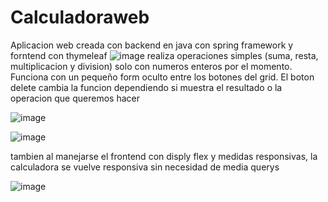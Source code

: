 # Calculadoraweb
Aplicacion web creada con backend en java con spring framework y forntend con thymeleaf
![image](https://user-images.githubusercontent.com/80925718/188190207-2412eee4-e7d4-481c-89c1-5e42039269ac.png)
realiza operaciones simples (suma, resta, multiplicacion y division) solo con numeros enteros por el momento. Funciona con un pequeño form oculto entre los botones del grid. El boton delete cambia la funcion dependiendo si muestra el resultado o la operacion que queremos hacer

![image](https://user-images.githubusercontent.com/80925718/188191301-fbb3c595-4db4-4680-9354-023915744553.png)

![image](https://user-images.githubusercontent.com/80925718/188191336-b9c44770-5072-4387-8a41-00cc37abd890.png)

tambien al manejarse el frontend con disply flex y medidas responsivas, la calculadora se vuelve responsiva sin necesidad de media querys 

![image](https://user-images.githubusercontent.com/80925718/188191713-c2182c0f-2418-47eb-ae87-85a9e177e50b.png)

